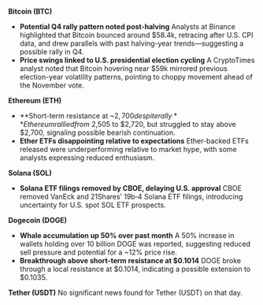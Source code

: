 **Bitcoin (BTC)**

- **Potential Q4 rally pattern noted post-halving**
   Analysts at Binance highlighted that Bitcoin bounced around $58.4k, retracing after U.S. CPI data, and drew parallels with past halving-year trends—suggesting a possible rally in Q4.
- **Price swings linked to U.S. presidential election cycling**
   A CryptoTimes analyst noted that Bitcoin hovering near $59k mirrored previous election-year volatility patterns, pointing to choppy movement ahead of the November vote.

**Ethereum (ETH)**

- **Short-term resistance at ~$2,700 despite rally**
   Ethereum rallied from ~$2,505 to $2,720, but struggled to stay above $2,700, signaling possible bearish continuation.
- **Ether ETFs disappointing relative to expectations**
   Ether-backed ETFs released were underperforming relative to market hype, with some analysts expressing reduced enthusiasm.

**Solana (SOL)**

- **Solana ETF filings removed by CBOE, delaying U.S. approval**
   CBOE removed VanEck and 21Shares’ 19b‑4 Solana ETF filings, introducing uncertainty for U.S. spot SOL ETF prospects.

**Dogecoin (DOGE)**

- **Whale accumulation up 50% over past month**
   A 50% increase in wallets holding over 10 billion DOGE was reported, suggesting reduced sell pressure and potential for a ~12% price rise.
- **Breakthrough above short-term resistance at $0.1014**
   DOGE broke through a local resistance at $0.1014, indicating a possible extension to $0.1035.

**Tether (USDT)**
 No significant news found for Tether (USDT) on that day.